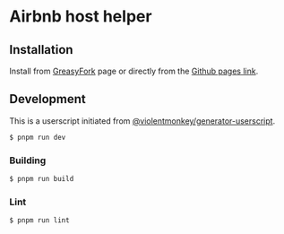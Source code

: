 # Airbnb host helper

## Installation

Install from [GreasyFork](https://greasyfork.org/en/scripts/454980-helper-for-alloggiatiweb) page or directly from the [Github pages link](https://github.com/marcuson/alloggiatiweb-helpers/raw/gh-pages/index.user.js).

## Development

This is a userscript initiated from [@violentmonkey/generator-userscript](https://github.com/violentmonkey/generator-userscript).

``` sh
$ pnpm run dev
```

### Building

```sh
$ pnpm run build
```

### Lint

``` sh
$ pnpm run lint
```
